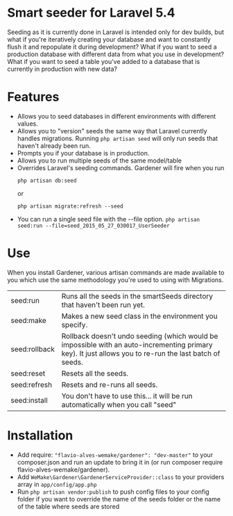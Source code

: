 # Smart seeder for Laravel 5.4

Seeding as it is currently done in Laravel is intended only for dev builds, but what if you're iteratively creating your database and want to constantly flush it and repopulate it during development? What if you want to seed a production database with different data from what you use in development? What if you want to seed a table you've added to a database that is currently in production with new data?

Features
========

- Allows you to seed databases in different environments with different values.
- Allows you to "version" seeds the same way that Laravel currently handles migrations. Running ```php artisan seed``` will only run seeds that haven't already been run.
- Prompts you if your database is in production.
- Allows you to run multiple seeds of the same model/table
- Overrides Laravel's seeding commands. Gardener will fire when you run
    ```
    php artisan db:seed
    ```
     or
    ```
    php artisan migrate:refresh --seed
    ```
- You can run a single seed file with the --file option.
    ```php artisan seed:run --file=seed_2015_05_27_030017_UserSeeder```

Use
=====
When you install Gardener, various artisan commands are made available to you which use the same methodology you're used to using with Migrations.

<table>
<tr><td>seed:run</td><td>Runs all the seeds in the smartSeeds directory that haven't been run yet.</td></tr>
<tr><td>seed:make</td><td>Makes a new seed class in the environment you specify.</td></tr>
<tr><td>seed:rollback</td><td>Rollback doesn't undo seeding (which would be impossible with an auto-incrementing primary key). It just allows you to re-run the last batch of seeds.</td></tr>
<tr><td>seed:reset</td><td>Resets all the seeds.</td></tr>
<tr><td>seed:refresh</td><td>Resets and re-runs all seeds.</td></tr>
<tr><td>seed:install</td><td>You don't have to use this... it will be run automatically when you call "seed"</td></tr>
</table>

Installation
============

- Add require: ```"flavio-alves-wemake/gardener": "dev-master"``` to your composer.json and run an update to bring it in (or run composer require flavio-alves-wemake/gardener).
- Add ```WeMake\Gardener\GardenerServiceProvider::class``` to your providers array in ```app/config/app.php```
- Run ```php artisan vendor:publish``` to push config files to your config folder if you want to override the name of the seeds folder or the name of the table where seeds are stored